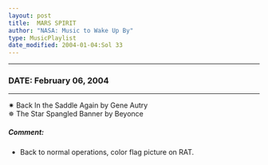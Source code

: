 ```yaml
---
layout: post
title:  MARS SPIRIT
author: "NASA: Music to Wake Up By"
type: MusicPlaylist
date_modified: 2004-01-04:Sol 33
---
```


----
### DATE: February 06, 2004
----
✷ Back In the Saddle Again by Gene Autry  &nbsp;<br />✵ The Star Spangled Banner by Beyonce

##### Comment:
* Back to normal operations, color flag picture on RAT.

